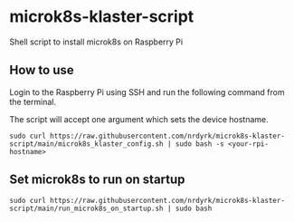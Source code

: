 # microk8s-klaster-script
Shell script to install microk8s on Raspberry Pi

## How to use
Login to the Raspberry Pi using SSH and run the following command from the terminal.

The script will accept one argument which sets the device hostname. 

```
sudo curl https://raw.githubusercontent.com/nrdyrk/microk8s-klaster-script/main/microk8s_klaster_config.sh | sudo bash -s <your-rpi-hostname>
```

## Set microk8s to run on startup
```
sudo curl https://raw.githubusercontent.com/nrdyrk/microk8s-klaster-script/main/run_microk8s_on_startup.sh | sudo bash
```
